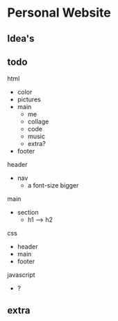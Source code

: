 # Personal Website

## Idea's



## todo
html
- color
- pictures
- main
  - me
  - collage
  - code
  - music
  - extra?
- footer

header
- nav
  - a font-size bigger

main 
- section
  - h1 --> h2

css
- header
- main
- footer

javascript
- ?
  
## extra